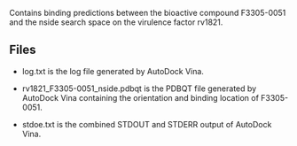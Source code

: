 Contains binding predictions between the bioactive compound F3305-0051 and the nside search space on the virulence factor rv1821.

## Files

- log.txt is the log file generated by AutoDock Vina.

- rv1821_F3305-0051_nside.pdbqt is the PDBQT file generated by AutoDock Vina containing the orientation and binding location of F3305-0051.

- stdoe.txt is the combined STDOUT and STDERR output of AutoDock Vina.

